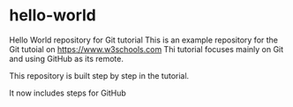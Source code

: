 # hello-world
Hello World repository for Git tutorial
This is an example repository for the Git tutoial on https://www.w3schools.com
Thi tutorial focuses mainly on Git and using GitHub as its remote.

This repository is built step by step in the tutorial.

It now includes steps for GitHub
